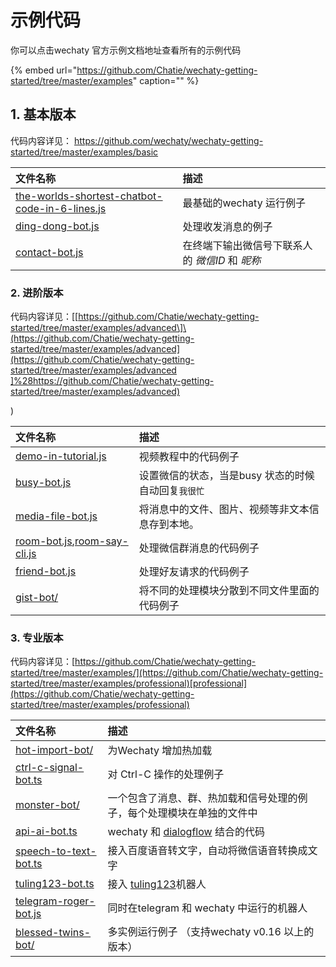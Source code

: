 # 示例代码

你可以点击wechaty 官方示例文档地址查看所有的示例代码

{% embed url="https://github.com/Chatie/wechaty-getting-started/tree/master/examples" caption="" %}

## 1. 基本版本   <a id="basic"></a>

代码内容详见： https://github.com/wechaty/wechaty-getting-started/tree/master/examples/basic

| 文件名称 | 描述 |
| :--- | :--- |
| [the-worlds-shortest-chatbot-code-in-6-lines.js](https://github.com/Chatie/wechaty-getting-started/blob/master/examples/basic/the-worlds-shortest-chatbot-code-in-6-lines.js) | 最基础的wechaty 运行例子 |
| [ding-dong-bot.js](https://github.com/Chatie/wechaty-getting-started/blob/master/examples/basic/ding-dong-bot.js) | 处理收发消息的例子 |
| [contact-bot.js](https://github.com/Chatie/wechaty-getting-started/blob/master/examples/basic/contact-bot.js) | 在终端下输出微信号下联系人的 _微信ID_ 和 _昵称_ |

### 2. 进阶版本   <a id="advanced"></a>

代码内容详见：\[[https://github.com/Chatie/wechaty-getting-started/tree/master/examples/advanced​\]\(https://github.com/Chatie/wechaty-getting-started/tree/master/examples/advanced​](https://github.com/Chatie/wechaty-getting-started/tree/master/examples/advanced​]%28https://github.com/Chatie/wechaty-getting-started/tree/master/examples/advanced​)

\)

| 文件名称 | 描述 |
| :--- | :--- |
| [demo-in-tutorial.js](https://github.com/Chatie/wechaty-getting-started/blob/master/examples/advanced/demo-in-tutorial.js) | 视频教程中的代码例子 |
| [busy-bot.js](https://github.com/Chatie/wechaty-getting-started/blob/master/examples/advanced/busy-bot.js) | 设置微信的状态，当是busy 状态的时候自动回复`我很忙` |
| [media-file-bot.js](https://github.com/Chatie/wechaty-getting-started/blob/master/examples/advanced/media-file-bot.js) | 将消息中的文件、图片、视频等非文本信息存到本地。 |
| [room-bot.js](https://github.com/Chatie/wechaty-getting-started/blob/master/examples/advanced/room-bot.js),[room-say-cli.js](https://github.com/Chatie/wechaty-getting-started/blob/master/examples/advanced/room-say-cli.js) | 处理微信群消息的代码例子 |
| [friend-bot.js](https://github.com/Chatie/wechaty-getting-started/blob/master/examples/advanced/friend-bot.js) | 处理好友请求的代码例子 |
| [gist-bot/](https://github.com/Chatie/wechaty-getting-started/tree/master/examples/advanced/gist-bot) | 将不同的处理模块分散到不同文件里面的代码例子 |

### 3. 专业版本   <a id="professional"></a>

代码内容详见：[https://github.com/Chatie/wechaty-getting-started/tree/master/examples/](https://github.com/Chatie/wechaty-getting-started/tree/master/examples/professional​)[professional](https://github.com/Chatie/wechaty-getting-started/tree/master/examples/professional)​

| 文件名称 | 描述 |
| :--- | :--- |
| [hot-import-bot/](https://github.com/Chatie/wechaty-getting-started/tree/master/examples/professional/hot-import-bot) | 为Wechaty 增加热加载 |
| [ctrl-c-signal-bot.ts](https://github.com/Chatie/wechaty-getting-started/blob/master/examples/professional/ctrl-c-signal-bot.ts) | 对 Ctrl-C 操作的处理例子 |
| [monster-bot/](https://github.com/Chatie/wechaty-getting-started/tree/master/examples/professional/monster-bot) | 一个包含了消息、群、热加载和信号处理的例子，每个处理模块在单独的文件中 |
| [api-ai-bot.ts](https://github.com/Chatie/wechaty-getting-started/blob/master/examples/professional/api-ai-bot.ts) | wechaty 和 [dialogflow](https://dialogflow.com/) 结合的代码 |
| [speech-to-text-bot.ts](https://github.com/Chatie/wechaty-getting-started/blob/master/examples/professional/speech-to-text-bot.ts) | 接入百度语音转文字，自动将微信语音转换成文字 |
| [tuling123-bot.ts](https://github.com/Chatie/wechaty-getting-started/blob/master/examples/professional/tuling123-bot.js) | 接入 [tuling123](http://www.tuling123.com/)机器人 |
| [telegram-roger-bot.js](https://github.com/Chatie/wechaty-getting-started/blob/master/examples/professional/telegram-roger-bot.js) | 同时在telegram 和 wechaty 中运行的机器人 |
| [blessed-twins-bot/](https://github.com/Chatie/wechaty-getting-started/tree/master/examples/professional/blessed-twins-bot) | 多实例运行例子 （支持wechaty v0.16 以上的版本） |

